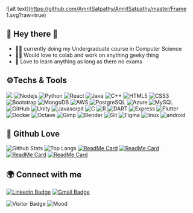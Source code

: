 ![alt text](https://github.com/AmritSatpathy/AmritSatpathy/master/Frame 1.svg?raw=true)
## 👋 Hey there 🤘


- 👨‍🎓 currently doing my Undergraduate course in Computer Science
- 👨‍💻 Would love to colab and work on anything geeky thing
- 📖 Love to learn anything as long as there no exams 

## ⚙️Techs & Tools
![](https://img.shields.io/badge/c%20sharp-%23000000.svg?&style=for-the-badge&logo=c%20sharp) ![Nodejs](https://img.shields.io/badge/node.js%20-%23000000.svg?&style=for-the-badge&logo=node.js&) ![Python](https://img.shields.io/badge/python-%23000000.svg?&style=for-the-badge&logo=python&logoColor=yellow) ![React](https://img.shields.io/badge/react%20-%23000000.svg?&style=for-the-badge&logo=react&logoColor=%2361DAFB) ![Java](https://img.shields.io/badge/java-%23000000.svg?&style=for-the-badge&logo=java&logoColor=red) ![C++](https://img.shields.io/badge/c++%20-%23000000.svg?&style=for-the-badge&logo=c%2B%2B&logoColor=blue) ![HTML5](https://img.shields.io/badge/html5%20-%23000000.svg?&style=for-the-badge&logo=html5&logoColor=red) ![CSS3](	https://img.shields.io/badge/css-%23000000.svg?&style=for-the-badge&logo=css3&logoColor=yellow) 
![Bootstrap](https://img.shields.io/badge/bootstrap%20-%23000000.svg?&style=for-the-badge&logo=bootstrap&logoColor=violet) ![MongoDB](https://img.shields.io/badge/MongoDB-%23000000.svg?&style=for-the-badge&logo=mongodb&logoColor=darkgreen) ![AWS](https://img.shields.io/badge/Amazon%20AWS-%23000000?logo=amazon-aws&logoColor=yellow&style=for-the-badge) ![PostgreSQL](https://img.shields.io/badge/postgres-%23000000.svg?&style=for-the-badge&logo=postgresql&logoColor=darkblue) ![Azure](https://img.shields.io/badge/Microsoft%20Azure-%23000000?logo=microsoft-azure&logoColor=lightblue&style=for-the-badge) ![MySQL](https://img.shields.io/badge/mysql-%23000000.svg?&style=for-the-badge&logo=mysql&logoColor=darkblue) ![GitHub](https://img.shields.io/badge/github-%23100000.svg?&style=for-the-badge&logo=github&logoColor=white) ![Unity](https://img.shields.io/badge/unity%20-%23100000.svg?&style=for-the-badge&logo=unity&logoColor=white) ![Javascrpit](https://img.shields.io/badge/javascript-%23000000.svg?&style=for-the-badge&logo=javascript&logoColor=yellow) ![C](https://img.shields.io/badge/c%20-%23000000.svg?&style=for-the-badge&logo=c) ![R](https://img.shields.io/badge/r-%23000000.svg?&style=for-the-badge&logo=r&logoColor=blue) ![DART](https://img.shields.io/badge/dart-%23000000.svg?&style=for-the-badge&logo=dart&logoColor=blue) ![Express](https://img.shields.io/badge/express.js%20-%23000000.svg?&style=for-the-badge) ![Flutter](https://img.shields.io/badge/Flutter%20-%23000000.svg?&style=for-the-badge&logo=Flutter&logoColor=blue) ![Docker](https://img.shields.io/badge/docker-%23000000.svg?&style=for-the-badge&logo=docker) ![Octave](https://img.shields.io/badge/Octave-%23000000.svg?&style=for-the-badge&logo=octave) ![Gimp](https://img.shields.io/badge/Gimp-%23000000.svg?&style=for-the-badge&logo=gimp) ![Blender](https://img.shields.io/badge/Blender-%23000000.svg?&style=for-the-badge&logo=blender) ![Git](https://img.shields.io/badge/Git-%23000000.svg?&style=for-the-badge&logo=git) ![Figma](https://img.shields.io/badge/Figma-%23000000.svg?&style=for-the-badge&logo=figma) ![linux](https://img.shields.io/badge/linux-%23000000.svg?&style=for-the-badge&logo=linux&logoColor=White) ![android](https://img.shields.io/badge/android-%23000000.svg?&style=for-the-badge&logo=android&logoColor=White)

## 🔎 Github Love

![Github Stats](https://github-readme-stats.vercel.app/api?username=AmritSatpathy&count_private=true&show_icons=true&theme=vue-dark&include_all_commits=true) ![Top Langs](https://github-readme-stats.vercel.app/api/top-langs/?username=AmritSatpathy&langs_count=10&hide=HTML&theme=vue-dark&layout=compact)
[![ReadMe Card](https://github-readme-stats.vercel.app/api/pin/?username=AmritSatpathy&repo=AutoEmailReply)](https://github.com/AmritSatpathy/AutoEmailReply) [![ReadMe Card](https://github-readme-stats.vercel.app/api/pin/?username=AmritSatpathy&repo=toxicCommentsclassification)](https://github.com/AmritSatpathy/toxicCommentsclassification)
[![ReadMe Card](https://github-readme-stats.vercel.app/api/pin/?username=AmritSatpathy&repo=googleauth_with_node)](https://github.com/AmritSatpathy/googleauth_with_node) [![ReadMe Card](https://github-readme-stats.vercel.app/api/pin/?username=AmritSatpathy&repo=AutoWallpaperChangerWithUnsplash)](https://github.com/AmritSatpathy/AutoWallpaperChangerWithUnsplash)

## 🌍 Connect with me 


[![Linkedin Badge](https://img.shields.io/badge/-AmritSatpathy-blue?style=flat-square&logo=Linkedin&logoColor=white&link=https://www.linkedin.com/in/AmritSatpathy/)](https://www.linkedin.com/in/AmritSatpathy/) [![Gmail Badge](https://img.shields.io/badge/-satpathy.amrit@gmail.com-c14438?style=flat-square&logo=Gmail&logoColor=white&link=mailto:satpathy.amrit@gmail.com)](mailto:satpathy.amrit@gmail.com) 




![Visitor Badge](https://visitor-badge.laobi.icu/badge?page_id=AmritSatpathy) ![Mood](https://img.shields.io/badge/-🏝️%20Mood:%20Happy-Blue)
